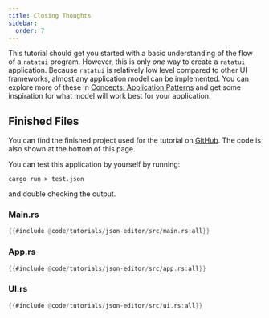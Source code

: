 ```yaml
---
title: Closing Thoughts
sidebar:
  order: 7
---
```


This tutorial should get you started with a basic understanding of the flow of a `ratatui` program.
However, this is only _one_ way to create a `ratatui` application. Because `ratatui` is relatively
low level compared to other UI frameworks, almost any application model can be implemented. You can
explore more of these in
[Concepts: Application Patterns](/concepts/application-patterns/the-elm-architecture/) and get some
inspiration for what model will work best for your application.

## Finished Files

You can find the finished project used for the tutorial on
[GitHub](https://github.com/ratatui/ratatui-website/tree/main/code/json-editor). The
code is also shown at the bottom of this page.

You can test this application by yourself by running:

```shell
cargo run > test.json
```

and double checking the output.

### Main.rs

```rust
{{#include @code/tutorials/json-editor/src/main.rs:all}}
```

### App.rs

```rust
{{#include @code/tutorials/json-editor/src/app.rs:all}}
```

### UI.rs

```rust
{{#include @code/tutorials/json-editor/src/ui.rs:all}}
```
